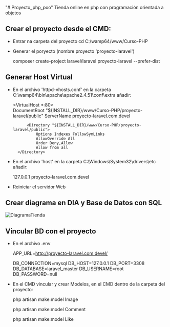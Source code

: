 "# Proyecto_php_poo" 
Tienda online en php con programación orientada a objetos


## Crear el proyecto desde el CMD:
- Entrar na carpeta del proyecto
	cd C:/wamp64/www/Curso-PHP

- Generar el poryecto (nombre proyecto 'proyecto-laravel')

	composer create-project laravel/laravel proyecto-laravel --prefer-dist
  
## Generar Host Virtual

- En el archivo 'httpd-vhosts.conf' en la carpeta C:\wamp64\bin\apache\apache2.4.51\conf\extra añadir:

	<VirtualHost *:80>   
    		DocumentRoot "${INSTALL_DIR}/www/Curso-PHP/proyecto-laravel/public"
    		ServerName proyecto-laravel.com.devel

    		<Directory "${INSTALL_DIR}/www/Curso-PHP/proyecto-laravel/public">
        		Options Indexes FollowSymLinks     
        		AllowOverride All
        		Order Deny,Allow
        		Allow from all     
   	 	</Directory> 
	</VirtualHost>

- En el archivo 'host' en la carpeta C:\Windows\System32\drivers\etc añadir:

	127.0.0.1 proyecto-laravel.com.devel

- Reiniciar el servidor Web 

## Crear diagrama en DIA y Base de Datos con SQL 
![DiagramaTienda](https://user-images.githubusercontent.com/124586059/234130681-d34846c2-ec64-400c-bd7e-7034d417eef9.jpeg)

## Vincular BD con el proyecto 
- En el archivo .env

	APP_URL=http://proyecto-laravel.com.devel/

	DB_CONNECTION=mysql
	DB_HOST=127.0.0.1
	DB_PORT=3308
	DB_DATABASE=laravel_master
	DB_USERNAME=root
	DB_PASSWORD=null

- En el CMD vincular y crear Modelos, en el CMD dentro de la carpeta del proyecto:

	php artisan make:model Image

	php artisan make:model Comment

	php artisan make:model Like
